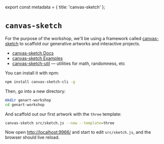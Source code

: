 export const metadata = {
  title: 'canvas-sketch'
};

# `canvas-sketch`

For the purpose of the workshop, we'll be using a framework called [canvas-sketch](https://github.com/mattdesl/canvas-sketch) to scaffold our generative artworks and interactive projects.

- [canvas-sketch Docs](https://github.com/mattdesl/canvas-sketch/tree/master/docs)
- [canvas-sketch Examples](https://github.com/mattdesl/canvas-sketch/tree/master/examples)
- [canvas-sketch-util](https://github.com/mattdesl/canvas-sketch-util) — utilities for math, randomness, etc

You can install it with npm:

```sh
npm install canvas-sketch-cli -g
```

Then, go into a new directory:

```sh
mkdir genart-workshop
cd genart-workshop
```

And scaffold out our first artwork with the `three` template:

```sh
canvas-sketch src/sketch.js --new --template=three
```

Now open <a href='http://localhost:9966/' target="_blank">http://localhost:9966/</a> and start to edit `src/sketch.js`, and the browser should live reload.